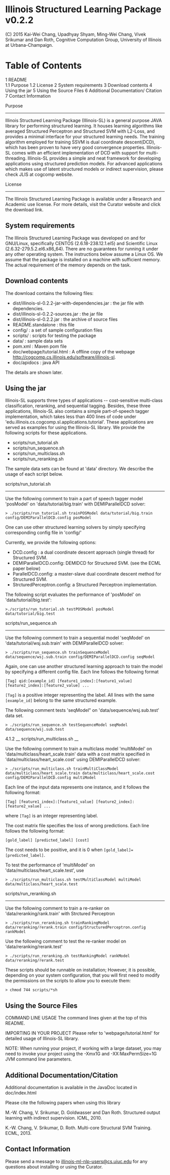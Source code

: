 Illinois Structured Learning Package v0.2.2
===========================================

(C) 2015 Kai-Wei Chang, Upadhyay Shyam, Ming-Wei Chang, Vivek Srikumar and Dan Roth, 
Cognitive Computation Group, University of Illinois at Urbana-Champaign.

Table of Contents
=================
1 README  
	1.1  Purpose 
	1.2  License 
2 System requirements 
3 Download contents 
4 Using the jar 
5 Using the Source Files 
6 Additional Documentation/ Citation 
7 Contact Information 


Purpose
________

Illinois Structured Learning Package (Illinois-SL) is a general purpose JAVA 
library for performing structured learning. It houses learning algorithms like
averaged Structured Perceptron and Structured SVM with L2-Loss, and provides 
a minimal interface for your structured learning needs. The training algorithm 
employed for training SSVM is dual coordinate descent(DCD), which has been 
proven to have very good convergence properties. Illinois-SL comes with an 
efficient implementation of DCD with support for multi-threading. Illinois-SL
provides a simple and neat framework for developing applications using 
structured prediction models. For advanced applications which makes use of
latent structured models or indirect supervision, please check JLIS at cogcomp
website.

License
________

The Illinois Structured Learning Package is available under a Research
and Academic use license. For more details, visit the Curator website 
and click the download link.


System requirements
----------------------------

The Illinois Structured Learning Package was developed on and for GNU/Linux,
specifically CENTOS (2.6.18-238.12.1.el5) and Scientific Linux 
(2.6.32-279.5.2.el6.x86_64). There are no guarantees for running it under any
other operating system. The instructions below assume a Linux OS. We assume
that the package is installed on a machine with sufficient memory. The actual
requirement of the memory depends on the task. 

Download contents
----------------------------

The download contains the following files:
- dist/illinois-sl-0.2.2-jar-with-dependencies.jar :  the jar file with dependencies.
- dist/illinois-sl-0.2.2-sources.jar : the jar file
- dist/illinois-sl-0.2.2.jar : the archive of source files
- README.standalone : this file
- config/ : a set of sample configuration files
- scripts/ : scripts for testing the package
- data/ : sample data sets
- pom.xml : Maven pom file
- doc/webpage/tutorial.html : A offline copy of the webpage http://cogcomp.cs.illinois.edu/software/illinois-sl. 
- doc/apidocs : java API

The details are shown later.

Using the jar
----------------------------


Illinois-SL supports three types of applications -- cost-sensitive multi-class
classification, reranking, and sequential tagging. Besides, these three 
applications, Illinois-SL also contains a simple part-of-speech tagger 
implementation, which takes less than 400 lines of code under 
'edu.illinois.cs.cogcomp.sl.applications.tutorial'. These applications are 
served as examples for using the Illinois-SL library. We provide the following 
scripts for these applications.

- scripts/run_tutorial.sh
- scripts/run_sequence.sh
- scripts/run_multiclass.sh
- scripts/run_reranking.sh

The sample data sets can be found at 'data' directory. 
We describe the usage of each script below. 

scripts/run_tutorial.sh
____

Use the following comment to train a part of speech tagger model 'posModel' on 
'data/tutorial/big.train' with DEMIParallelDCD solver:

```
> ./scripts/run_tutorial.sh trainPOSModel data/tutorial/big.train  config/DEMIParallelDCD.config posModel
```

One can use other structured learning solvers by simply specifying corresponding config file in 'config/'

Currently, we provide the following options:
- DCD.config : a dual coordinate descent approach (single thread) for Structured SVM.
- DEMIParallelDCD.config: DEMIDCD for Structured SVM. (see the ECML paper below)
- ParallelDCD.config: a master-slave dual coordinate descent method for Structured SVM.
- StrcturedPerceptron.config: a Structured Perceptron implementation.

The following script evaluates the performance of 'posModel' on 
'data/tutorial/big.test':

```
>./scripts/run_tutorial.sh testPOSModel posModel data/tutorial/big.test
```

scripts/run_sequence.sh
____


Use the following comment to train a sequential model 'seqModel' on 
'data/tutorial/wsj.sub.train' with DEMIParallelDCD solver:

```
> ./scripts/run_sequence.sh trainSequenceModel data/sequence/wsj.sub.train config/DEMIParallelDCD.config seqModel
```
Again, one can use another structured learning approach to train the model 
by specifying a different config file. Each line follows the following format 

```
[Tag] qid:[example_id] [feature1_index]:[feature1_value] [feature2_index]:[feature2_value] ...
```

`[Tag]` is a positive integer representing the label. All lines with the same `[example_id]` belong to the same structured example. 

The following comment tests 'seqModel" on 'data/sequence/wsj.sub.test' data set.
```
> ./scripts/run_sequence.sh testSequenceModel seqModel data/sequence/wsj.sub.test
```

4.1.2 __ scripts/run_multiclass.sh __

Use the following comment to train a multiclass model 'multiModel' on 
'data/multiclass/heart_scale.train' data with a cost matrix specified in 
'data/multiclass/heart_scale.cost' using DEMIParallelDCD solver:

```
> ./scripts/run_multiclass.sh trainMultiClassModel data/multiclass/heart_scale.train data/multiclass/heart_scale.cost config/DEMIParallelDCD.config multiModel
```
Each line of the input data represents one instance, and it follows the following format:

```
[Tag] [feature1_index]:[feature1_value] [feature2_index]:[feature2_value] ...
```
where `[Tag]` is an integer representing label.

The cost matrix file specifies the loss of  wrong predictions.
Each line follows the following format:

```
[gold_label] [predicted_label] [cost]
```
The cost needs to be positive, and it is 0 when `[gold_label]=[predicted_label]`.

To test the performance of 'multiModel' on 'data/multiclass/heart_scale.test', use

```
> ./scripts/run_multiclass.sh testMultiClassModel multiModel data/multiclass/heart_scale.test
```

scripts/run_reranking.sh
____


Use the following comment to train a re-ranker on 'data/reranking/rank.train' with  Strctured Perceptron

```
> ./scripts/run_reranking.sh trainRankingModel data/reranking/rerank.train config/StructuredPerceptron.config  rankModel
```
Use the following comment to test the re-ranker model on 'data/reranking/rerank.test'
```
> ./scripts/run_reranking.sh testRankingModel rankModel data/reranking/rerank.test
```
These scripts should be runnable on installation; However, it is possible, 
depending on your system configuration, that you will first need to modify
the permissions on the scripts to allow you to execute them:

```
> chmod 744 scripts/*sh
```
Using the Source Files
-----------------------

COMMAND LINE USAGE
The command lines given at the top of this README.


IMPORTING IN YOUR PROJECT
Please refer to 'webpage/tutorial.html' for detailed usage of Illinois-SL
library. 

NOTE:
When running your project, if working with a large dataset,
you may need to invoke your project using the -Xmx1G and -XX:MaxPermSize=1G
JVM command line parameters. 


Additional Documentation/Citation
---------------------

Additional documentation is available in the JavaDoc located in doc/index.html


Please cite the following papers when using this library

M.-W. Chang, V. Srikumar, D. Goldwasser and Dan Roth. 
Structured output learning with indirect supervision. 
ICML, 2010.

K.-W. Chang, V. Srikumar, D. Roth. 
Multi-core Structural SVM Training.
ECML, 2013.

Contact Information
 ------------

Please send a message to illinois-ml-nlp-users@cs.uiuc.edu for any
questions about installing or using the Curator.
